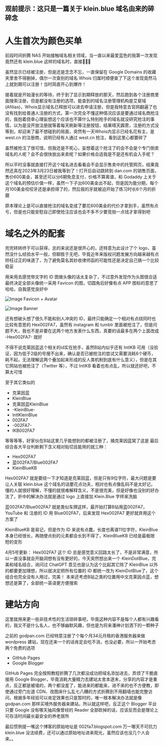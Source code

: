 <!-- ##{"timestamp":1680075000}## -->

## 观前提示：这只是一篇关于 klein.blue 域名由来的碎碎念

# 人生首次为颜色买单
前段时间折腾 NAS 开始接触域名相关领域，当一直以来最爱蓝色的我第一次发现竟然还有 klein.blue 这样的域名时，直接🤩🤩🤩

虽然显示已经被注册，但是还是念念不忘，一直保留在 Google Domains 的收藏夹里舍不得删掉，偶尔一次查别的域名 Whois 归属时顺便查了下这个发现竟然马上就到期可以注册！当时简直开心到爆炸！

接着就是开始漫长的等待，终于到了显示到期释放的那天，然后跑到各个注册商里面搜索注册，但是都没有注册的选项，能查到的域名注册管理机构是艾斐域 (Afilias)，Whois显示域名已释放可以进去申请注册，但是我特意去官网翻遍了也没有找到给普通人注册的方式，第一次完全不懂这种情况应该是要通过域名商抢注的，我抱着侥幸心理妄想这个应该也不算什么特别抢手的域名就没研究抢注的事情，以为是没开放注册就等着每天刷新等注册按钮，结果晴天霹雳，注册的方式没等到，却迎来了最不想碰到的局面，突然有一天Whois内显示已经名花有主，是 west.cn 的注册商，说明已经有人通过 west.cn 抢注，看到这里心都要碎了

虽然被抢注了很可惜，但我还是不死心，妄想着这个抢注了的会不会是个专门倒卖域名的人呢？会不会很快放出来卖呢？如果价格合适我是不是还有机会入手呢？

所以平时没事就直接打开这个域名进去看看会不会显示售卖中的托管网页，结果竟然还真在2023年3月23日被我等到了！打开后自动跳转到 dan.com 的销售页面，售价600美金，甚至还可以分6期免息支付，价格不算离谱，和 Godaddy 上关于这个域名的预估价值一样，虽然一下子出600美金出不起，但是因为能分期，每个月100美金咬咬牙还是承担得了的，然后我的牙就被迫开始了练习时长6个月的折磨

原本理论上是可以直接抢注的域名变成了要花600美金的代价才拿到手，虽然有点亏，但是也只能安慰自己即使抢注应该也会不多不少要竞拍一点钱才拿得到吧

# 域名之外的配套
兜兜转转终于可以获得，总的来说还是很开心的，还特意为此设计了个 logo，虽然没什么经验水平一般，但聊胜于无吧，毕竟近年来版权问题发展方向越来越有点矫枉过正的味道了，为了避免莫名其妙收律师函的可能性还是决定自己搞一个比较稳妥

用来用去感觉带文字的 ID 图做头像的话太复杂了，不过意外发现作为头图很合适
最终决定全部头像统一采用 Favicon 的图，切圆角后好像有点 APP 图标的意思了哈哈，自我感觉良好中

![Image](https://github.com/user-attachments/assets/918d11b9-5864-429e-b7fe-1dffcb08a309)
Favicon + Avatar

![Image](https://github.com/user-attachments/assets/ad6bdb08-6e64-4f71-87e5-8173121acbe8)
Banner

还有想破头想了很久不能和别人冲突的 ID，最终只能确定一个相对有点绕同时也比较有意思的 Hex002FA7，虽然有 instagram 和 tumblr 里面被抢注了，但是问题不大，我也不是非要在这两个地方发表什么东西，真要的话最多在两个上面改成 -Hex002FA7- 就好

不得不说克莱因蓝这个相关的id实在抢手，虽然B站内似乎还有 IntlKB 可用（没验证，因为低于2级的号搜不出来，确认是否已被抢注的尝试又需要消耗6个硬币，耗不起，无法理解这两个叠加起来形成的反人类机制到底有什么意义），但是在其它网站也被抢注了（Twitter 等），不过 IntlKB 看着也有点乱，所以就还好吧，不算太可惜

至于其它类似的

- 克莱因蓝
- KleinBlue
- 克莱因蓝KleinBlue
- -KleinBlue-
- IntlKleinBlue
- 002FA7
- -002FA7-
- IKB002FA7

等等等等，好家伙在B站这里几乎能想到的都被注册了，捅克莱因蓝窝了这是
最后综合各大平台判断剩下含义相对贴切且能用的就三种：

- Hex002FA7
- 蓝002FA7/Blue002FA7
- KleinBlueKB

Hex002FA7 就是要绕一下才知道是克莱因蓝，但是只有9位字符，最大问题是要让人关联 klein.blue 这个域名的话要花点功夫，相对也有点像乱码不是太好记，懂的人就很好理解，不懂的就很难解释含义，不是很完美，但是好像也没别的好办法了，折中的解决办法就是通过 logo 上直接加 Klein.Blue 字样来洗脑

蓝002FA7/Blue002FA7 就是类似车牌这样，最开始打算B站用蓝002FA7，YouTube 和 注册的 ID 用 Blue002FA7，后来发现 Hex002FA7 更好就弃用这个方案了

KleinBlueKB 是易记，但是作为 ID 来说有点蠢，长度也离谱11位字符，KleinBlue 本身已经很长，再随便点别的元素都会长到不得了，KleinBlueKB 已经是最极限短的变形

4月5号更新：
Hex002FA7 这个 ID 总是感觉意义回路太长了，不是非常满意，所以一直没事就会开脑洞想有没有更好的，今天突然想出来一个 KleinDotBlue，完美和域名结合，询问过 ChatGPT 意见也是认为这个比起其它除了 KleinBlue 以外的都要更加理想，所以就决定把所有位置的 ID 都统一改为 KleinDotBlue了，这个组合也完全没有人用过，完美！
本来还考虑B站之类的位置用中文克莱因点蓝，想想还是算了，全部统一英语更方便搜索

# 建站方向
这里就用来更一些非技术性的生活琐碎事吧，毕竟这种内容不是每个人都有兴趣看的，我又不是什么名人，也不够幽默风趣，但也是为将来潘神计划洒下的一颗种子

之前的 godpan.com 已经特意注册了个每个月34元月租的香港服务器来做 wordpress 建站，现在还来一个的话肯定会吃不消，也没必要，所以一开始考虑两个免费的选项

- GitHub Pages
- Google Blogger

GitHub Pages 完全按照教程折腾了几次都没成功把域名添加进去，弄烦了干脆直接用 Google Blogger，毕竟消耗大量精力去建站太舍本逐末，分享的内容才是重点，反正都是被墙的，两个都没差了，能进来的都能来，进不来的也不方便教，即使通过旁门左道 CDN、改图床什么乱七八糟的方式折腾到不用翻墙也能完整访问，根据多年经验可以肯定效果也只是暂时的，唯一根本解决办法就是像 godpan.com 那样买境外服务器来建站，所以就这样吧，反正这个 Blogger 平台只要 Google 没有哪天抽风像曾经的 Reader 全部砍掉的话，应该反而会是理论上可存活时间最长最安全的养老居所

最后惯例提一嘴这个博客的原始地址是 002fa7.blogspot.com
万一哪天不可抗力 klein.blue 没法续费，还可以通过原始地址进来观光，虽然应该也没几个人会来。。